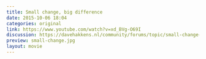 ```yaml
---
title: Small change, big difference
date: 2015-10-06 18:04
categories: original
link: https://www.youtube.com/watch?v=xd_BVg-O69I
discussion: https://davehakkens.nl/community/forums/topic/small-change-big-difference/
preview: small-change.jpg
layout: movie
---
```

